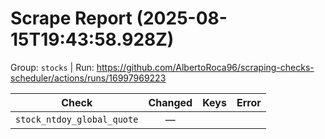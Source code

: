 # Scrape Report (2025-08-15T19:43:58.928Z)

Group: `stocks`  |  Run: https://github.com/AlbertoRoca96/scraping-checks-scheduler/actions/runs/16997969223

| Check | Changed | Keys | Error |
|---|:---:|:--|:--|
| `stock_ntdoy_global_quote` | — |  |  |

